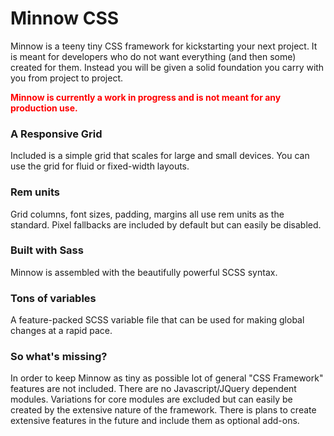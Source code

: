 # Minnow CSS

Minnow is a teeny tiny CSS framework for kickstarting your next project. It is meant for developers who do not want everything (and then some) created for them. Instead you will be given a solid foundation you carry with you from project to project.

<span style="color: red;">**Minnow is currently a work in progress and is not meant for any production use.**</span>

### A Responsive Grid

Included is a simple grid that scales for large and small devices. You can use the grid for fluid or fixed-width layouts.

### Rem units

Grid columns, font sizes, padding, margins all use rem units as the standard. Pixel fallbacks are included by default but can easily be disabled.

### Built with Sass

Minnow is assembled with the beautifully powerful SCSS syntax.

### Tons of variables

A feature-packed SCSS variable file that can be used for making global changes at a rapid pace.

### So what's missing?

In order to keep Minnow as tiny as possible lot of general "CSS Framework" features are not included. There are no Javascript/JQuery dependent modules. Variations for core modules are excluded but can easily be created by the extensive nature of the framework. There is plans to create extensive features in the future and include them as optional add-ons.